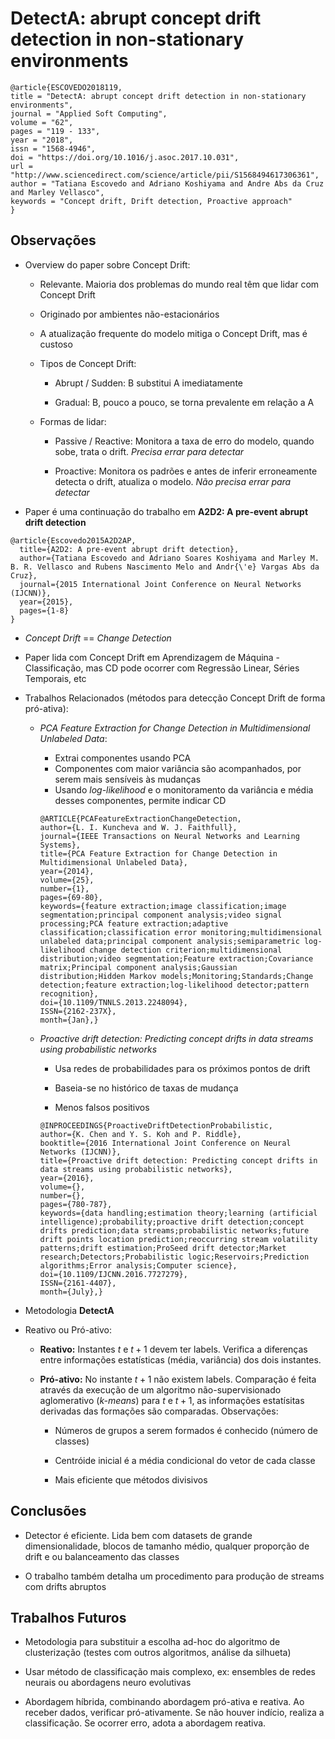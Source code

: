 # DetectA: abrupt concept drift detection in non-stationary environments

```
@article{ESCOVEDO2018119,
title = "DetectA: abrupt concept drift detection in non-stationary environments",
journal = "Applied Soft Computing",
volume = "62",
pages = "119 - 133",
year = "2018",
issn = "1568-4946",
doi = "https://doi.org/10.1016/j.asoc.2017.10.031",
url = "http://www.sciencedirect.com/science/article/pii/S1568494617306361",
author = "Tatiana Escovedo and Adriano Koshiyama and Andre Abs da Cruz and Marley Vellasco",
keywords = "Concept drift, Drift detection, Proactive approach"
}
```

## Observações

- Overview do paper sobre Concept Drift:

    - Relevante. Maioria dos problemas do mundo real têm que lidar com Concept Drift
    
    - Originado por ambientes não-estacionários

    -  A atualização frequente do modelo mitiga o Concept Drift, mas é custoso

    - Tipos de Concept Drift:

        - Abrupt / Sudden: B substitui A imediatamente
        
        - Gradual: B, pouco a pouco, se torna prevalente em relação a A
    
    - Formas de lidar:

        - Passive / Reactive: Monitora a taxa de erro do modelo, quando sobe, trata o drift. *Precisa errar para detectar*

        - Proactive: Monitora os padrões e antes de inferir erroneamente detecta o drift, atualiza o modelo. *Não precisa errar para detectar*

- Paper é uma continuação do trabalho em **A2D2: A pre-event abrupt drift detection**

```
@article{Escovedo2015A2D2AP,
  title={A2D2: A pre-event abrupt drift detection},
  author={Tatiana Escovedo and Adriano Soares Koshiyama and Marley M. B. R. Vellasco and Rubens Nascimento Melo and Andr{\'e} Vargas Abs da Cruz},
  journal={2015 International Joint Conference on Neural Networks (IJCNN)},
  year={2015},
  pages={1-8}
}
```

- *Concept Drift* == *Change Detection*

- Paper lida com Concept Drift em Aprendizagem de Máquina - Classificação, mas CD pode ocorrer com Regressão Linear, Séries Temporais, etc

- Trabalhos Relacionados (métodos para detecção Concept Drift de forma pró-ativa):

    - *PCA Feature Extraction for Change Detection in Multidimensional Unlabeled Data*:

        - Extrai componentes usando PCA
        - Componentes com maior variância são acompanhados, por serem mais sensíveis às mudanças
        - Usando *log-likelihood* e o monitoramento da variância e média desses componentes, permite indicar CD
        
        ```
        @ARTICLE{PCAFeatureExtractionChangeDetection, 
        author={L. I. Kuncheva and W. J. Faithfull}, 
        journal={IEEE Transactions on Neural Networks and Learning Systems}, 
        title={PCA Feature Extraction for Change Detection in Multidimensional Unlabeled Data}, 
        year={2014}, 
        volume={25}, 
        number={1}, 
        pages={69-80}, 
        keywords={feature extraction;image classification;image segmentation;principal component analysis;video signal processing;PCA feature extraction;adaptive classification;classification error monitoring;multidimensional unlabeled data;principal component analysis;semiparametric log-likelihood change detection criterion;multidimensional distribution;video segmentation;Feature extraction;Covariance matrix;Principal component analysis;Gaussian distribution;Hidden Markov models;Monitoring;Standards;Change detection;feature extraction;log-likelihood detector;pattern recognition}, 
        doi={10.1109/TNNLS.2013.2248094}, 
        ISSN={2162-237X}, 
        month={Jan},}
        ```

    - *Proactive drift detection: Predicting concept drifts in data streams using probabilistic networks*

        - Usa redes de probabilidades para os próximos pontos de drift

        - Baseia-se no histórico de taxas de mudança

        - Menos falsos positivos

        ```
        @INPROCEEDINGS{ProactiveDriftDetectionProbabilistic, 
        author={K. Chen and Y. S. Koh and P. Riddle}, 
        booktitle={2016 International Joint Conference on Neural Networks (IJCNN)}, 
        title={Proactive drift detection: Predicting concept drifts in data streams using probabilistic networks}, 
        year={2016}, 
        volume={}, 
        number={}, 
        pages={780-787}, 
        keywords={data handling;estimation theory;learning (artificial intelligence);probability;proactive drift detection;concept drifts prediction;data streams;probabilistic networks;future drift points location prediction;reoccurring stream volatility patterns;drift estimation;ProSeed drift detector;Market research;Detectors;Probabilistic logic;Reservoirs;Prediction algorithms;Error analysis;Computer science}, 
        doi={10.1109/IJCNN.2016.7727279}, 
        ISSN={2161-4407}, 
        month={July},}
        ```

- Metodologia **DetectA**
- Reativo ou Pró-ativo:
    - **Reativo:** Instantes $t$ e $t + 1$ devem ter labels. 
    Verifica a diferenças entre informações estatísticas (média, variância) dos dois instantes.

    - **Pró-ativo:** No instante $t + 1$ não existem labels.
    Comparação é feita através da execução de um algoritmo não-supervisionado aglomerativo (*k-means*) para $t$ e $t + 1$, as informações estatísitas derivadas das formações são comparadas.
    Observações:

        - Números de grupos a serem formados é conhecido (número de classes)

        - Centróide inicial é a média condicional do vetor de cada classe

        - Mais eficiente que métodos divisivos

## Conclusões

- Detector é eficiente. Lida bem com datasets de grande dimensionalidade, blocos de tamanho médio, qualquer proporção de drift e ou balanceamento das classes

- O trabalho também detalha um procedimento para produção de streams com drifts abruptos

## Trabalhos Futuros

- Metodologia para substituir a escolha ad-hoc do algoritmo de clusterização (testes com outros algoritmos, análise da silhueta)

- Usar método de classificação mais complexo, ex: ensembles de redes neurais ou abordagens neuro evolutivas

- Abordagem híbrida, combinando abordagem pró-ativa e reativa.
Ao receber dados, verificar pró-ativamente. Se não houver indício, realiza a classificação. Se ocorrer erro, adota a abordagem reativa.

